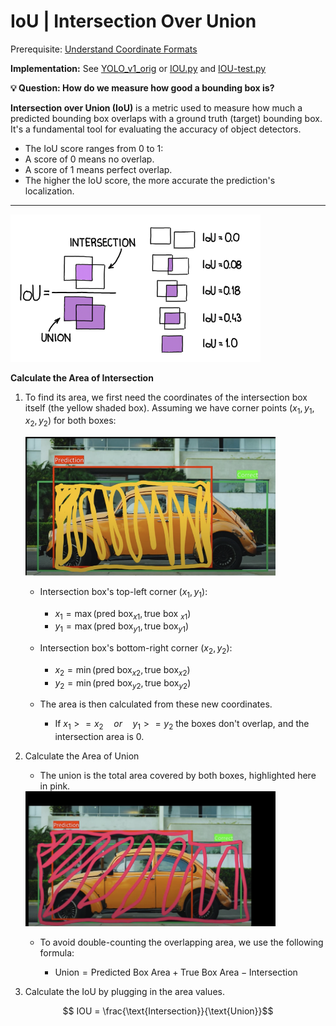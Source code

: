 # IoU | Intersection Over Union


Prerequisite: [Understand Coordinate Formats](../understand_corner_and_mid_points.md)

**Implementation:** See [YOLO_v1_orig](../../../object_detection/yolo_v1_orig/utils/IoU.py) or [IOU.py](./utils/IOU.py) and [IOU-test.py](./utils/IOU-test.py)


**💡 Question: How do we measure how good a bounding box is?**

**Intersection over Union (IoU)** is a metric used to measure how much a predicted bounding box overlaps with a ground truth (target) bounding box. It's a fundamental tool for evaluating the accuracy of object detectors.
- The IoU score ranges from 0 to 1:
- A score of 0 means no overlap.
- A score of 1 means perfect overlap.
- The higher the IoU score, the more accurate the prediction's localization.

--- 

<img src="./ref_imgs/IOU_09.png" alt="Description" width="400"/>


**Calculate the Area of Intersection**


1. To find its area, we first need the coordinates of the intersection box itself (the yellow shaded box). Assuming we have corner points $(x_1, y_1, x_2, y_2)$ for both boxes:

    <img src="./ref_imgs/IOU_02.png" alt="Description" width="400"/>

    - Intersection box's top-left corner $(x_1, y_1)$:
        - $x_1 = \max(\text{pred box}_{x1}, \text{true box }_{x1})$
        - $y_1 = \max(\text{pred box}_{y1}, \text{true box}_{y1})$


    - Intersection box's bottom-right corner $(x_2, y_2)$:
        - $x_2 = \min(\text{pred box}_{x2}, \text{true box}_{x2})$
        - $y_2 = \min(\text{pred box}_{y2}, \text{true box}_{y2})$

    - The area is then calculated from these new coordinates.
        - If $x_1 >= x_2 \quad or \quad y_1 >= y_2$ the boxes don't overlap, and the intersection area is 0.

2. Calculate the Area of Union
    - The union is the total area covered by both boxes, highlighted here in pink.

    <img src="./ref_imgs/IOU_03.png" alt="Description" width="400"/>

    - To avoid double-counting the overlapping area, we use the following formula:

        - $\text{Union} = \text{Predicted Box Area} + \text{True Box Area} − \text{Intersection}$


3. Calculate the IoU by plugging in the area values.

$$ IOU = \frac{\text{Intersection}}{\text{Union}}$$



